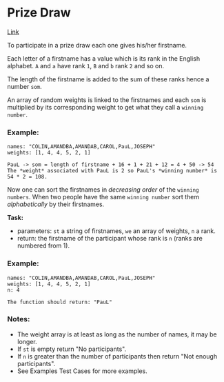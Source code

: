 # Prize Draw

[Link](https://www.codewars.com/kata/5616868c81a0f281e500005c/)

To participate in a prize draw each one gives his/her firstname.

Each letter of a firstname has a value which is its rank in the English alphabet. `A` and `a` have rank `1`, `B` and `b` rank `2` and so on.

The length of the firstname is added to the sum of these ranks hence a number `som`.

An array of random weights is linked to the firstnames and each `som` is multiplied by its corresponding weight to get what they call a `winning number`.

### Example:

```
names: "COLIN,AMANDBA,AMANDAB,CAROL,PauL,JOSEPH"
weights: [1, 4, 4, 5, 2, 1]

PauL -> som = length of firstname + 16 + 1 + 21 + 12 = 4 + 50 -> 54
The *weight* associated with PauL is 2 so PauL's *winning number* is 54 * 2 = 108.
```

Now one can sort the firstnames in _decreasing order_ of the `winning numbers`. When two people have the same `winning number` sort them _alphabetically_ by their firstnames.

__Task:__

- parameters: `st` a string of firstnames, `we` an array of weights, `n` a rank.
- return: the firstname of the participant whose rank is `n` (ranks are numbered from 1).

### Example:


```
names: "COLIN,AMANDBA,AMANDAB,CAROL,PauL,JOSEPH"
weights: [1, 4, 4, 5, 2, 1]
n: 4

The function should return: "PauL"
```

### Notes:

- The weight array is at least as long as the number of names, it may be longer.
- If `st` is empty return "No participants".
- If `n` is greater than the number of participants then return "Not enough participants".
- See Examples Test Cases for more examples.

